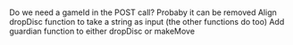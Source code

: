 #
Do we need a gameId in the POST call? Probaby it can be removed
Align dropDisc function to take a string as input (the other functions do too)
Add guardian function to either dropDisc or makeMove